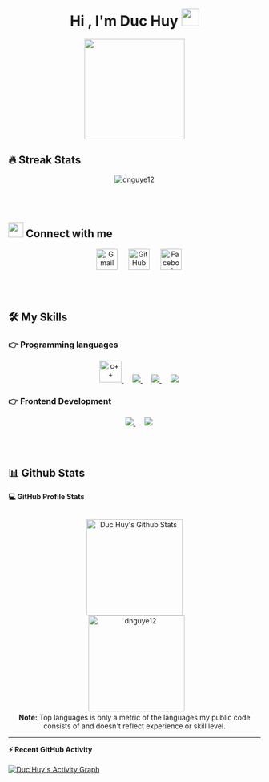 <h1 align="center">Hi , I'm Duc Huy <img src="https://media.giphy.com/media/hvRJCLFzcasrR4ia7z/giphy.gif" width="35"></h1>

<p align="center">
  <img src='https://user-images.githubusercontent.com/5713670/87202985-820dcb80-c2b6-11ea-9f56-7ec461c497c3.gif' width='200'/>
</p>

## 🔥 Streak Stats
<p align="center"><img src="http://github-readme-streak-stats.herokuapp.com?user=dnguye12&theme=dark&date_format=M%20j%5B%2C%20Y%5D" alt="dnguye12" /></p>

<br>
<br>

## <img src="https://media.giphy.com/media/iY8CRBdQXODJSCERIr/giphy.gif" width="30px"> Connect with me
<p align="center">
  &emsp; 
	<a href="mailto:duchuyng051@gmail.com"><img img src="https://image.flaticon.com/icons/png/512/732/732200.png" alt="Gmail" width=42/></a>
  &emsp; 
	<a href="https://github.com/dnguye12"><img src="https://cdn.icon-icons.com/icons2/2429/PNG/512/github_logo_icon_147285.png" alt="GitHub" width=42/></a>
  &emsp; 
	<a href="https://www.facebook.com/khoaitaysuhaomatday/"><img src="https://weddinglab.ideadarte.com/wp-content/uploads/2018/02/facebook-icon.png" alt="Facebook" width=42/></a>
	
</p>

<br>
<br>

## 🛠️ My Skills

### 👉 Programming languages

<p align="center">
  &emsp;
  <a href="https://www.w3schools.com/cpp/" target="_blank"> <img src="https://upload.wikimedia.org/wikipedia/commons/1/18/ISO_C%2B%2B_Logo.svg" alt="c++" width="44" height="44"/> </a>
  &emsp;
   <a href="https://developer.mozilla.org/en-US/docs/Web/JavaScript" target="_blank"> <img src="https://img.icons8.com/color/48/000000/javascript.png"/> </a>
  &emsp;
  <a href="https://www.java.com" target="_blank"> <img src="https://img.icons8.com/color/48/000000/java-coffee-cup-logo.png"/ > </a>
  &emsp;
   <a href="https://www.python.org" target="_blank"> <img src="https://img.icons8.com/color/48/000000/python.png"/> </a> 
</p>

### 👉 Frontend Development
<p align="center"> 
  &emsp; 
  <a href="https://www.w3.org/html/" target="_blank"> <img src="https://img.icons8.com/color/48/000000/html-5.png"/> </a>  
  &emsp;
  <a href="https://www.w3schools.com/css/" target="_blank"> <img src="https://img.icons8.com/color/48/000000/css3.png"/> </a> 
</p>

<br>
<br>

## 📊 Github Stats



  <summary><b>💻 GitHub Profile Stats</b></summary>
  <br/>
  <p align="center">
    <a href="https://github.com/dnguye12/github-readme-stats"><img alt="Duc Huy's Github Stats" src="https://github-readme-stats.vercel.app/api?username=dnguye12&show_icons=true&count_private=true&theme=algolia" height="192px"/></a>
<br/>
  &nbsp;
	  <img src="https://github-readme-stats.vercel.app/api/top-langs?username=dnguye12&langs_count=10&show_icons=true&locale=en&layout=compact&theme=algolia" alt="dnguye12" height="192px"/>
  <br/>
  <b>Note:</b> Top languages is only a metric of the languages my public code consists of and doesn't reflect experience or skill level.
  </p>

----

  <summary><b>⚡ Recent GitHub Activity</b></summary>
  <br/>
   <a href="https://github.com/7oSkaaa"><img alt="Duc Huy's Activity Graph" src="https://activity-graph.herokuapp.com/graph?username=dnguye12&custom_title=Huy's%20Contribution%20Graph&theme=react-dark" /></a>
  <br/>


<br/>

